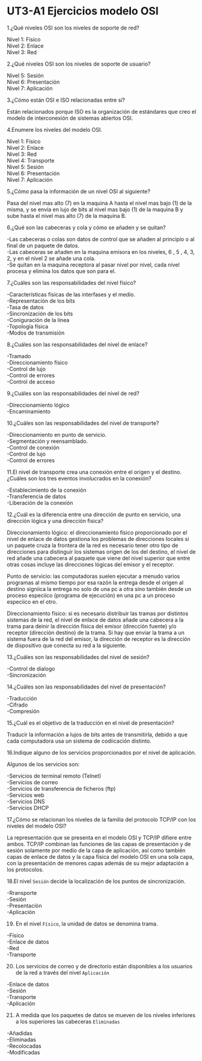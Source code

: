 <h1> UT3-A1 Ejercicios modelo OSI </h1>

1.¿Qué niveles OSI son los niveles de soporte de red? 

<p> Nivel 1: Físico 
<br>Nivel 2: Enlace 
<br>Nivel 3: Red 

2.¿Qué niveles OSI son los niveles de soporte de usuario? 
  
<p> Nivel 5: Sesión
<br>Nivel 6: Presentación
<br>Nivel 7: Aplicación

3.¿Cómo están OSI e ISO relacionadas entre sí?
  
<p>Están relacionados porque ISO es la organización de estándares 
que creo el modelo de interconexión de sistemas abiertos OSI.</p> 

4.Enumere los niveles del modelo OSI.

<p>Nivel 1: Físico 
<br>Nivel 2: Enlace 
<br>Nivel 3: Red 
<br>Nivel 4: Transporte 
<br>Nivel 5: Sesión 
<br>Nivel 6: Presentación 
<br>Nivel 7: Aplicación

5.¿Cómo pasa la información de un nivel OSI al siguiente? 
  
<p>Pasa del nivel mas alto (7) en la maquina A hasta el nivel mas 
bajo (1) de la misma, y se envía en lujo de bits al nivel mas bajo 
(1) de la maquina B y sube hasta el nivel mas alto (7) de la 
maquina B.
  
6.¿Qué son las cabeceras y cola y cómo se añaden y se quitan?
  
<p>-Las cabeceras o colas son datos de control que se añaden al 
principio o al final de un paquete de datos. 
<br>-Las cabeceras se añaden en la maquina emisora en los niveles, 
6 , 5 , 4, 3, 2, y en el nivel 2 se añade una cola.
<br>-Se quitan en la maquina receptora al pasar nivel por nivel, cada 
nivel procesa y elimina los datos que son para el.
 
7.¿Cuáles son las responsabilidades del nivel físico? 
  
<p>-Características físicas de las interfases y el medio. 
<br>-Representación de los bits 
<br>-Tasa de datos 
<br>-Sincronización de los bits 
<br>-Coniguración de la línea 
<br>-Topología física 
<br>-Modos de transmisión  
  
8.¿Cuáles son las responsabilidades del nivel de enlace? 
  
<p>-Tramado 
<br>-Direccionamiento físico 
<br>-Control de lujo 
<br>-Control de errores 
<br>-Control de acceso

9.¿Cuáles son las responsabilidades del nivel de red? 
 
<p>-Direccionamiento lógico 
<br>-Encaminamiento

10.¿Cuáles son las responsabilidades del nivel de transporte? 
  
<p>-Direccionamiento en punto de servicio. 
<br>-Segmentación y reensamblado. 
<br>-Control de conexión 
<br>-Control de lujo 
<br>-Control de errores
  
11.El nivel de transporte crea una conexión entre el origen y el destino. ¿Cuáles son los tres eventos involucrados en la conexión? 
  
<p>-Establecimiento de la conexión 
<br>-Transferencia de datos 
<br>-Liberación de la conexión

12.¿Cuál es la diferencia entre una dirección de punto en servicio, una dirección lógica y una dirección fisica? 
  
<p>Direccionamiento lógico: el direccionamiento físico 
proporcionado por el nivel de enlace de datos gestiona los 
problemas de direcciones locales si un paquete cruza la frontera 
de la red es necesario tener otro tipo de direcciones para 
distinguir los sistemas origen de los del destino, el nivel de red 
añade una cabecera al paquete que viene del nivel superior que 
entre otras cosas incluye las direcciones lógicas del emisor y el 
receptor.
  
<p>Punto de servicio: las computadoras suelen ejecutar a 
menudo varios programas al mismo tiempo por esa razón la 
entrega desde el origen al destino signiica la entrega no solo de 
una pc a otra sino también desde un proceso especiico 
(programa de ejecución) en una pc a un proceso especiico en el 
otro.
  
<p>Direccionamiento físico: si es necesario distribuir las tramas 
por distintos sistemas de la red, el nivel de enlace de datos 
añade una cabecera a la trama para deinir la dirección física del
emisor (dirección fuente) y/o receptor (dirección destino) de la 
trama. Si hay que enviar la trama a un sistema fuera de la red 
del emisor, la dirección de receptor es la dirección de dispositivo
que conecta su red a la siguiente.
  
13.¿Cuáles son las responsabilidades del nivel de sesión?
  
<p>-Control de dialogo 
<br>-Sincronización 
  
14.¿Cuáles son las responsabilidades del nivel de presentación? 
  
<p>-Traducción 
<br>-Cifrado 
<br>-Compresión  
  
15.¿Cuál es el objetivo de la traducción en el nivel de presentación? 

<p>Traducir la información a lujos de bits antes de transmitirla, 
debido a que cada computadora usa un sistema de codiicación 
distinto.
  
16.Indique alguno de los servicios proporcionados por el nivel de aplicación. 
  
<p>Algunos de los servicios son:

<p>-Servicios de terminal remoto (Telnet)
<br>-Servicios de correo
<br>-Servicios de transferencia de ficheros (ftp)
<br>-Servicios web
<br>-Servicios DNS
<br>-Servicios DHCP

  
17.¿Cómo se relacionan los niveles de la familia del protocolo TCP/IP con los niveles del modelo OSI?
  
<p>La representación que se presenta en el modelo OSI y TCP/IP difiere entre ambos. TCP/IP combinan las funciones de las capas de presentación y de sesión solamente por medio de la capa de aplicación, así como también capas de enlace de datos y la capa física del modelo OSI en una sola capa, con la presentación de menores capas además de su mejor adaptación a los protocolos.

18.El nivel ``` Sesión ``` decide la localización de los puntos de sincronización. 
  
<p>-Rransporte
<br>-Sesión
<br>-Presentación
<br>-Aplicación

19. En el nivel ``` Físico ```, la unidad de datos se denomina trama.

<p>-Físico
<br>-Enlace de datos
<br>-Red
<br>-Transporte
  
20. Los servicios de correo y de directorio están disponibles a los usuarios de la red a través del nivel ``` Aplicación ```

<p>-Enlace de datos
<br>-Sesión
<br>-Transporte
<br>-Aplicación
  
21. A medida que los paquetes de datos se mueven  de los niveles inferiores a los superiores las cabeceras ``` Eliminadas ```

<p>-Añadidas
<br>-Eliminadas
<br>-Recolocadas
<br>-Modificadas
